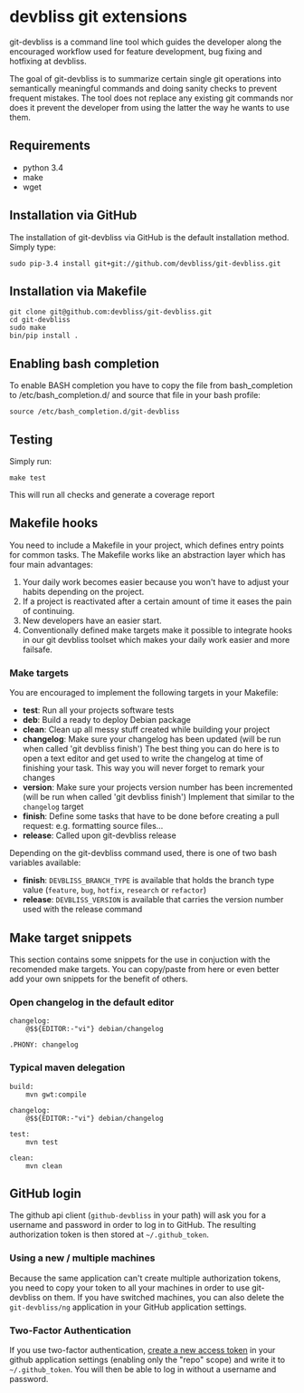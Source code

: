 # devbliss git extensions

git-devbliss is a command line tool which guides the developer along the
encouraged workflow used for feature development, bug fixing and hotfixing at
devbliss.

The goal of git-devbliss is to summarize certain single git operations into
semantically meaningful commands and doing sanity checks to prevent frequent
mistakes.
The tool does not replace any existing git commands nor does it
prevent the developer from using the latter the way he wants to use them.

## Requirements

- python 3.4
- make
- wget

## Installation via GitHub

The installation of git-devbliss via GitHub is the default installation
method. Simply type:

    sudo pip-3.4 install git+git://github.com/devbliss/git-devbliss.git


## Installation via Makefile

    git clone git@github.com:devbliss/git-devbliss.git
    cd git-devbliss
    sudo make
    bin/pip install .

## Enabling bash completion

To enable BASH completion you have to copy the file from bash_completion to
/etc/bash_completion.d/ and source that file in your bash profile:

    source /etc/bash_completion.d/git-devbliss


## Testing

Simply run:

    make test

This will run all checks and generate a coverage report


## Makefile hooks

You need to include a Makefile in your project, which defines entry points for
common tasks. The Makefile works like an abstraction layer which has
four main advantages:

 1. Your daily work becomes easier because you won't have to adjust your habits
    depending on the project.
 2. If a project is reactivated after a certain amount of time it eases the
    pain of continuing.
 3. New developers have an easier start.
 4. Conventionally defined make targets make it
    possible to integrate hooks in our git devbliss toolset which makes your
    daily work easier and more failsafe.

### Make targets

You are encouraged to implement the following targets in your Makefile:

- **test**: Run all your projects software tests
- **deb**: Build a ready to deploy Debian package
- **clean**: Clean up all messy stuff created while building your project
- **changelog**: Make sure your changelog has been updated (will be run when
  called 'git devbliss finish') The best thing you can do here is to open a
  text editor and get used to write the changelog at time of finishing your
  task. This way you will never forget to remark your changes
- **version**: Make sure your projects version number has been incremented
  (will be run when called 'git devbliss finish') Implement that similar to the
  `changelog` target
- **finish**: Define some tasks that have to be done before creating a pull
  request: e.g. formatting source files...
- **release**: Called upon git-devbliss release

Depending on the git-devbliss command used, there is one of two bash variables
available:
- **finish**:  `DEVBLISS_BRANCH_TYPE` is available that holds the branch type
  value (`feature`, `bug`, `hotfix`, `research` or `refactor`)
- **release**: `DEVBLISS_VERSION` is available that carries the version number
  used with the release command

## Make target snippets

This section contains some snippets for the use in conjuction with the
recomended make targets. You can copy/paste from here or even better add your
own snippets for the benefit of others.

### Open changelog in the default editor

    changelog:
    	@$${EDITOR:-"vi"} debian/changelog

    .PHONY: changelog

### Typical maven delegation

    build:
    	mvn gwt:compile

    changelog:
    	@$${EDITOR:-"vi"} debian/changelog

    test:
    	mvn test

    clean:
    	mvn clean

## GitHub login

The github api client (`github-devbliss` in your path) will ask you for a username
and password in order to log in to GitHub. The resulting authorization token is then
stored at `~/.github_token`.

### Using a new / multiple machines

Because the same application can't create multiple authorization tokens, you need to
copy your token to all your machines in order to use git-devbliss on them. If you have
switched machines, you can also delete the `git-devbliss/ng` application in your GitHub
application settings.

### Two-Factor Authentication

If you use two-factor authentication,
[create a new access token](https://github.com/settings/tokens/new) in your github
application settings (enabling only the "repo" scope) and write it to
`~/.github_token`. You will then be able to log in without a username and password.
